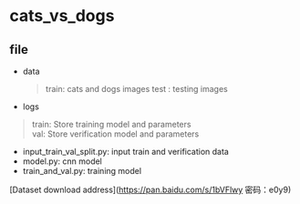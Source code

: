 # cats_vs_dogs
## file

- data
  >train: cats and dogs images
  >test : testing images
- logs
 >train: Store training model and parameters  
 >val:  Store verification model and parameters
- input_train_val_split.py: input train and verification data
- model.py: cnn model
- train_and_val.py: training model

[Dataset download address](https://pan.baidu.com/s/1bVFlwy 密码：e0y9)
